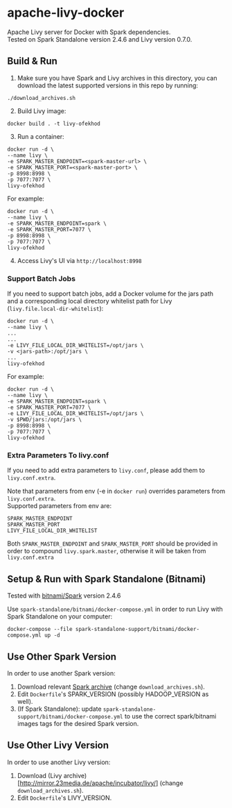 # apache-livy-docker
Apache Livy server for Docker with Spark dependencies.  
Tested on Spark Standalone version 2.4.6 and Livy version 0.7.0.  

## Build & Run
1. Make sure you have Spark and Livy archives in this directory, you can download the latest supported versions in this repo by running:  
~~~
./download_archives.sh
~~~
2. Build Livy image:
~~~
docker build . -t livy-ofekhod
~~~
3. Run a container:  
~~~
docker run -d \
--name livy \
-e SPARK_MASTER_ENDPOINT=<spark-master-url> \
-e SPARK_MASTER_PORT=<spark-master-port> \
-p 8998:8998 \
-p 7077:7077 \
livy-ofekhod
~~~  

For example:  
~~~
docker run -d \
--name livy \
-e SPARK_MASTER_ENDPOINT=spark \
-e SPARK_MASTER_PORT=7077 \
-p 8998:8998 \
-p 7077:7077 \
livy-ofekhod
~~~  
4. Access Livy's UI via `http://localhost:8998`  

### Support Batch Jobs
If you need to support batch jobs, add a Docker volume for the jars path and a corresponding local directory whitelist path for Livy (`livy.file.local-dir-whitelist`):  
~~~
docker run -d \
--name livy \
...
...
-e LIVY_FILE_LOCAL_DIR_WHITELIST=/opt/jars \
-v <jars-path>:/opt/jars \
...
livy-ofekhod
~~~  

For example:  
~~~
docker run -d \
--name livy \
-e SPARK_MASTER_ENDPOINT=spark \
-e SPARK_MASTER_PORT=7077 \
-e LIVY_FILE_LOCAL_DIR_WHITELIST=/opt/jars \
-v $PWD/jars:/opt/jars \
-p 8998:8998 \
-p 7077:7077 \
livy-ofekhod
~~~  
   
### Extra Parameters To livy.conf
If you need to add extra parameters to `livy.conf`, please add them to `livy.conf.extra`.  
  
Note that parameters from env (-e in `docker run`) overrides parameters from `livy.conf.extra`.  
Supported parameters from env are:  
~~~
SPARK_MASTER_ENDPOINT
SPARK_MASTER_PORT
LIVY_FILE_LOCAL_DIR_WHITELIST
~~~  
Both `SPARK_MASTER_ENDPOINT` and `SPARK_MASTER_PORT` should be provided in order to compound `livy.spark.master`, otherwise it will be taken from `livy.conf.extra`

## Setup & Run with Spark Standalone (Bitnami)
Tested with [bitnami/Spark](https://hub.docker.com/r/bitnami/spark) version 2.4.6
  
Use `spark-standalone/bitnami/docker-compose.yml` in order to run Livy with Spark Standalone on your computer:  
~~~
docker-compose --file spark-standalone-support/bitnami/docker-compose.yml up -d
~~~

## Use Other Spark Version  
In order to use another Spark version:  
1. Download relevant [Spark archive](https://archive.apache.org/dist/spark/) (change `download_archives.sh`).  
2. Edit `Dockerfile`'s SPARK_VERSION (possibly HADOOP_VERSION as well).   
3. (If Spark Standalone): update `spark-standalone-support/bitnami/docker-compose.yml` to use the correct spark/bitnami images tags for the desired Spark version.

## Use Other Livy Version
In order to use another Livy version:  
1. Download (Livy archive)[http://mirror.23media.de/apache/incubator/livy/] (change `download_archives.sh`).  
2. Edit `Dockerfile`'s LIVY_VERSION.  
